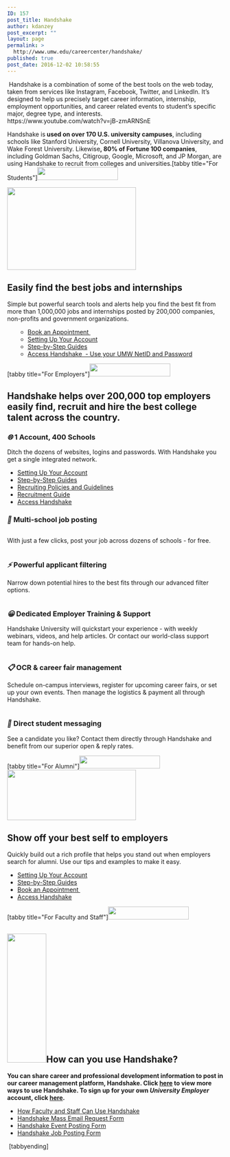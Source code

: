 ```yaml
---
ID: 157
post_title: Handshake
author: kdanzey
post_excerpt: ""
layout: page
permalink: >
  http://www.umw.edu/careercenter/handshake/
published: true
post_date: 2016-12-02 10:58:55
---
```

<div class="content-main"> Handshake is a combination of some of the best tools on the web today, taken from services like Instagram, Facebook, Twitter, and LinkedIn. It’s designed to help us precisely target career information, internship, employment opportunities, and career related events to student’s specific major, degree type, and interests.</div>
https://www.youtube.com/watch?v=jB-zmARNSnE
<div class="content-main">

Handshake is<strong> used on over 170 U.S. university campuses</strong>, including schools like Stanford University, Cornell University, Villanova University, and Wake Forest University. Likewise<strong>, 80% of Fortune 100 companies</strong>, including Goldman Sachs, Citigroup, Google, Microsoft, and JP Morgan, are using Handshake to recruit from colleges and universities.[tabby title="For Students"]<a href="http://www.umw.edu/careercenter/wp-content/uploads/sites/41/2016/12/hs-logo-primary-sm.png"><img class="alignnone size-full wp-image-402" src="http://www.umw.edu/careercenter/wp-content/uploads/sites/41/2016/12/hs-logo-primary-sm.png" alt="" width="188" height="30" /></a>

<a href="http://www.umw.edu/careercenter/wp-content/uploads/sites/41/2016/12/students.png"><img class="size-medium wp-image-176 alignright" src="http://www.umw.edu/careercenter/wp-content/uploads/sites/41/2016/12/students-300x192.png" alt="" width="300" height="192" /></a>
<h2 class="header header--bold">Easily find the best jobs and internships</h2>
<p class="students__highlight-details-text">Simple but powerful search tools and alerts help you find the best fit from more than 1,000,000 jobs and internships posted by 200,000 companies, non-profits and government organizations.</p>

<ul>
 	<li style="list-style-type: none">
<ul>
 	<li><a href="https://support.joinhandshake.com/hc/en-us/articles/219133257-How-do-I-request-an-appointment-">Book an Appointment </a></li>
 	<li><a href="https://support.joinhandshake.com/hc/en-us/sections/204202108-Getting-Started">Setting Up Your Account</a></li>
 	<li><a href="https://support.joinhandshake.com/hc/en-us/categories/202711128-Student-Alumni">Step-by-Step Guides</a></li>
 	<li><a href="https://umw.joinhandshake.com/login">Access Handshake  - Use your UMW NetID and Password</a></li>
</ul>
</li>
</ul>
</div>
<div class="content-main"><section class="info-section">[tabby title="For Employers"]<a href="http://www.umw.edu/careercenter/wp-content/uploads/sites/41/2016/12/hs-logo-primary-sm.png"><img class="alignnone size-full wp-image-402" src="http://www.umw.edu/careercenter/wp-content/uploads/sites/41/2016/12/hs-logo-primary-sm.png" alt="" width="188" height="30" /></a></section>
<h2 class="info-section">Handshake helps over 200,000 top employers easily find, recruit and hire the best college talent across the country.</h2>
<h3 class="header header--bold"><i class="emoji__container emoji--network">🌐</i> 1 Account, 400 Schools</h3>
<p class="recruiters__highlight-details">Ditch the dozens of websites, logins and passwords. With Handshake you get a single integrated network.</p>

<ul>
 	<li><a href="https://support.joinhandshake.com/hc/en-us/articles/115011431228-Employers-Getting-Started">Setti</a><a href="https://support.joinhandshake.com/hc/en-us/articles/115011431228-Employers-Getting-Started">ng Up Your Account</a></li>
 	<li><a href="https://support.joinhandshake.com/hc/en-us/categories/202707307-Employer">Step-by-Step G</a><a href="https://support.joinhandshake.com/hc/en-us/categories/202707307-Employer">uides</a></li>
 	<li><a href="https://www.umw.edu/careercenter/employers/policies-guidelines/">Recruiting Policies and Guidelines</a></li>
 	<li><a href="http://www.umw.edu/careercenter/wp-content/uploads/sites/41/2017/08/UMW-Employer-Packet.pdf">Recruitment Guide</a></li>
 	<li><a href="https://umw.joinhandshake.com/register">Access Handshake</a></li>
</ul>
<h3><i class="emoji__container emoji--pin">📌</i> Multi-school job posting</h3>
<section>
<div class="recruiters__highlights-list">
<div class="row">
<div class="small-12 medium-6 columns">
<div class="recruiters__highlight">
<p class="recruiters__highlight-details">With just a few clicks, post your job across dozens of schools - for free.</p>

</div>
</div>
<div class="small-12 medium-6 columns">
<div class="recruiters__highlight">
<h3 class="header header--bold"><i class="emoji__container emoji--bolt">⚡️</i> Powerful applicant filtering</h3>
<p class="recruiters__highlight-details">Narrow down potential hires to the best fits through our advanced filter options.</p>

</div>
</div>
</div>
<div class="row">
<div class="small-12 medium-6 columns">
<div class="recruiters__highlight">
<h3 class="header header--bold"><i class="emoji__container emoji--smile">😀</i> Dedicated Employer Training &amp; Support</h3>
<p class="recruiters__highlight-details">Handshake University will quickstart your experience - with weekly webinars, videos, and help articles. Or contact our world-class support team for hands-on help.</p>

</div>
</div>
<div class="small-12 medium-6 columns">
<div class="recruiters__highlight">
<h3 class="header header--bold"><i class="emoji__container emoji--clipboard">📋</i> OCR &amp; career fair management</h3>
<p class="recruiters__highlight-details">Schedule on-campus interviews, register for upcoming career fairs, or set up your own events. Then manage the logistics &amp; payment all through Handshake.</p>

</div>
</div>
</div>
<div class="row">
<div class="small-12 medium-6 columns">
<div class="recruiters__highlight">
<h3 class="header header--bold"><i class="emoji__container emoji--message">💬</i> Direct student messaging</h3>
<p class="recruiters__highlight-details">See a candidate you like? Contact them directly through Handshake and benefit from our superior open &amp; reply rates.</p>

</div>
</div>
<div class="small-12 medium-6 columns"></div>
</div>
</div>
</section><section class="info-section">[tabby title="For Alumni"]<a href="http://www.umw.edu/careercenter/wp-content/uploads/sites/41/2016/12/hs-logo-primary-sm.png"><img class="alignnone size-full wp-image-402" src="http://www.umw.edu/careercenter/wp-content/uploads/sites/41/2016/12/hs-logo-primary-sm.png" alt="" width="188" height="30" /></a></section><section><a href="http://www.umw.edu/careercenter/wp-content/uploads/sites/41/2016/12/umwLogoNew.png"><img class="size-medium wp-image-390 alignright" src="http://www.umw.edu/careercenter/wp-content/uploads/sites/41/2016/12/umwLogoNew-300x117.png" alt="" width="300" height="117" /></a></section>
<h2 class="info-section">Show off your best self to employers</h2>
<p class="info-section">Quickly build out a rich profile that helps you stand out when employers search for alumni. Use our tips and examples to make it easy.</p>

<ul>
 	<li class="info-section"><a href="https://support.joinhandshake.com/hc/en-us/sections/204202108-Getting-Started">Setting Up Your Account</a></li>
 	<li class="info-section"><a href="https://support.joinhandshake.com/hc/en-us/categories/202711128-Student-Alumni">Step-by-Step Guides</a></li>
 	<li><a href="https://support.joinhandshake.com/hc/en-us/articles/219133257-How-do-I-request-an-appointment-">Book an Appointment </a></li>
 	<li class="info-section"><a href="https://umw.joinhandshake.com/register">Access Handshake</a></li>
</ul>
<section class="info-section">[tabby title="For Faculty and Staff"]<a href="http://www.umw.edu/careercenter/wp-content/uploads/sites/41/2016/12/hs-logo-primary-sm.png"><img class="alignnone size-full wp-image-402" src="http://www.umw.edu/careercenter/wp-content/uploads/sites/41/2016/12/hs-logo-primary-sm.png" alt="" width="188" height="30" /></a></section>
<h2><a href="http://www.umw.edu/careercenter/wp-content/uploads/sites/41/2017/04/handshake-user-avatar-2-1.png"><img class="size-medium wp-image-276 alignright" src="http://www.umw.edu/careercenter/wp-content/uploads/sites/41/2017/04/handshake-user-avatar-2-1-91x300.png" alt="" width="91" height="300" /></a>How can you use Handshake?</h2>
<section><strong>You can share career and professional development information to post in our career management platform, Handshake. Click <a href="https://support.joinhandshake.com/hc/en-us/articles/218692718">here</a> to view more ways to use Handshake. To sign up for your own <em>University Employer</em> account, click <a href="https://umw.joinhandshake.com/register?user_type=Employers&amp;employer_invite_token=B4xnvUReiRpHCcPm1VdMPPY1Q5JOdJcT">here</a>. </strong>
<ul>
 	<li><section class="info-section"><a href="https://www.umw.edu/careercenter/handshake/can-faculty-staff-use-handshake/">How Faculty and Staff Can Use Handshake</a></section></li>
 	<li><a href="https://forms.office.com/Pages/ResponsePage.aspx?id=E8mlZpm3iEqGBkHQQRdiZyBQSwVj8FlJrNwdK142-_dUQzVOT01NT1RVR0hSV1A3QjlZR084UEQ2QS4u">Handshake Mass Email Request Form</a></li>
 	<li><a href="https://forms.office.com/Pages/ResponsePage.aspx?id=E8mlZpm3iEqGBkHQQRdiZyBQSwVj8FlJrNwdK142-_dUMFQ3QVYxOFRYVjVKSUQwMk9QWlQ0S0pMQy4u">Handshake Event Posting Form</a></li>
 	<li><a href="https://forms.office.com/Pages/ResponsePage.aspx?id=E8mlZpm3iEqGBkHQQRdiZyBQSwVj8FlJrNwdK142-_dUOTNRWDhDMlpEMUkxMVQ5UVNZQ0ZUUEdHUS4u">Handshake Job Posting Form</a></li>
</ul>
</section><section class="info-section"> [tabbyending]</section></div>